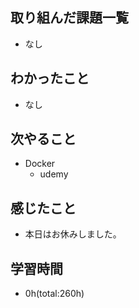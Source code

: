 ## 取り組んだ課題一覧
- なし

## わかったこと
- なし
 
## 次やること
- Docker
    - udemy

## 感じたこと
- 本日はお休みしました。

## 学習時間
- 0h(total:260h)
